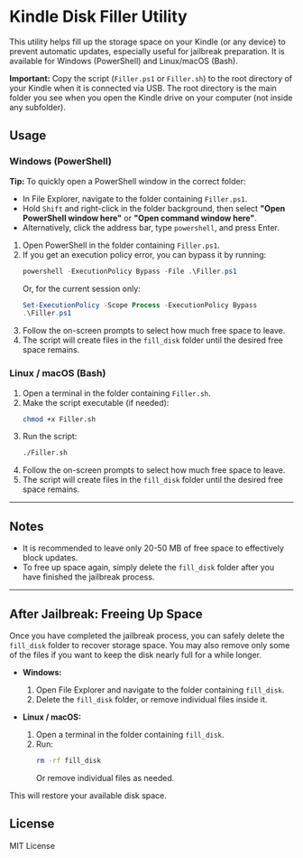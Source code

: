 # Kindle Disk Filler Utility

This utility helps fill up the storage space on your Kindle (or any device) to prevent automatic updates, especially useful for jailbreak preparation. It is available for Windows (PowerShell) and Linux/macOS (Bash).

**Important:** Copy the script (`Filler.ps1` or `Filler.sh`) to the root directory of your Kindle when it is connected via USB. The root directory is the main folder you see when you open the Kindle drive on your computer (not inside any subfolder).

## Usage

### Windows (PowerShell)
**Tip:** To quickly open a PowerShell window in the correct folder:
- In File Explorer, navigate to the folder containing `Filler.ps1`.
- Hold `Shift` and right-click in the folder background, then select **"Open PowerShell window here"** or **"Open command window here"**.
- Alternatively, click the address bar, type `powershell`, and press Enter.

1. Open PowerShell in the folder containing `Filler.ps1`.
2. If you get an execution policy error, you can bypass it by running:
   ```powershell
   powershell -ExecutionPolicy Bypass -File .\Filler.ps1
   ```
   Or, for the current session only:
   ```powershell
   Set-ExecutionPolicy -Scope Process -ExecutionPolicy Bypass
   .\Filler.ps1
   ```
3. Follow the on-screen prompts to select how much free space to leave.
4. The script will create files in the `fill_disk` folder until the desired free space remains.

### Linux / macOS (Bash)
1. Open a terminal in the folder containing `Filler.sh`.
2. Make the script executable (if needed):
   ```bash
   chmod +x Filler.sh
   ```
3. Run the script:
   ```bash
   ./Filler.sh
   ```
4. Follow the on-screen prompts to select how much free space to leave.
5. The script will create files in the `fill_disk` folder until the desired free space remains.

---

## Notes
- It is recommended to leave only 20-50 MB of free space to effectively block updates.
- To free up space again, simply delete the `fill_disk` folder after you have finished the jailbreak process.

---

## After Jailbreak: Freeing Up Space
Once you have completed the jailbreak process, you can safely delete the `fill_disk` folder to recover storage space. You may also remove only some of the files if you want to keep the disk nearly full for a while longer.

- **Windows:**
  1. Open File Explorer and navigate to the folder containing `fill_disk`.
  2. Delete the `fill_disk` folder, or remove individual files inside it.

- **Linux / macOS:**
  1. Open a terminal in the folder containing `fill_disk`.
  2. Run:
     ```bash
     rm -rf fill_disk
     ```
     Or remove individual files as needed.

This will restore your available disk space.

## License
MIT License